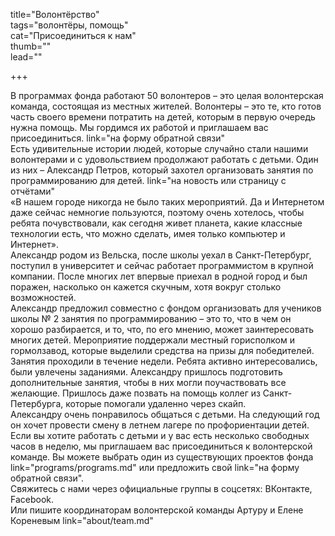 title="Волонтёрство"   
tags="волонтёры, помощь"   
cat="Присоединиться к нам"   
thumb=""   
lead=""  

+++

В программах фонда работают 50 волонтеров – это целая волонтерская команда, состоящая из местных жителей. Волонтеры – это те, кто готов часть своего времени потратить на детей, которым в первую очередь нужна помощь.
Мы гордимся их работой и приглашаем вас присоединиться. link="на форму обратной связи"  
Есть удивительные истории людей, которые случайно стали нашими волонтерами и с удовольствием продолжают работать с детьми. Один из них – Александр Петров, который захотел организовать занятия по программированию для детей. link="на новость или страницу с отчётами"  
«В нашем городе никогда не было таких мероприятий. Да и Интернетом даже сейчас немногие пользуются, поэтому очень хотелось, чтобы ребята почувствовали, как сегодня живет планета, какие классные технологии есть, что можно сделать, имея только компьютер и Интернет».    
Александр родом из Вельска, после школы уехал в Санкт-Петербург, поступил в университет и сейчас работает программистом в крупной компании. После многих лет впервые приехал в родной город и был поражен, насколько он кажется скучным, хотя вокруг столько возможностей.   
Александр предложил совместно с фондом организовать для учеников школы № 2 занятия по программированию – это то, что в чем он хорошо разбирается, и то, что, по его мнению, может заинтересовать многих детей. Мероприятие поддержали местный горисполком и гормолзавод, которые выделили средства на призы для победителей.  
Занятия проходили в течение недели. Ребята активно интересовались, были увлечены заданиями. Александру пришлось подготовить дополнительные занятия, чтобы в них могли поучаствовать все желающие. Пришлось даже позвать на помощь коллег из Санкт-Петербурга, которые помогали удаленно через скайп.  
Александру очень понравилось общаться с детьми. На следующий год он хочет провести смену в летнем лагере по профориентации детей.  
Если вы хотите работать с детьми и у вас есть несколько свободных часов в неделю, мы приглашаем вас присоединиться к волонтерской команде. 
Вы можете выбрать один из существующих проектов фонда link="programs/programs.md" или предложить свой link="на форму обратной связи".   
Свяжитесь с нами через официальные группы в соцсетях: ВКонтакте, Facebook.  
Или пишите координаторам волонтерской команды Артуру и Елене Кореневым link="about/team.md"  
